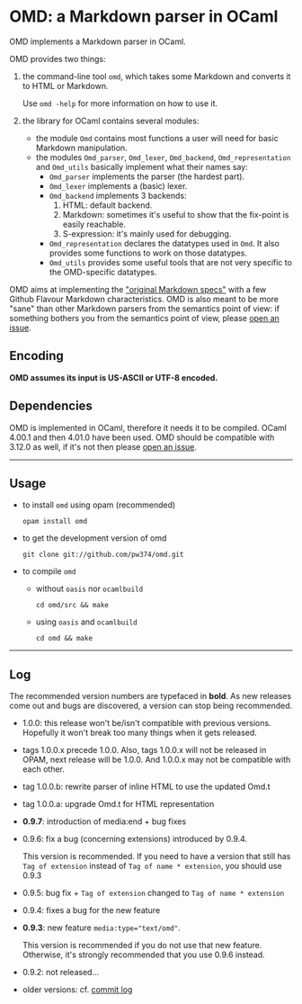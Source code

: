 OMD: a Markdown parser in OCaml
=================================

OMD implements a Markdown parser in OCaml.

OMD provides two things:

1. the command-line tool `omd`, which takes some Markdown and 
   converts it to HTML or Markdown.

   Use `omd -help` for more information on how to use it.

2. the library for OCaml contains several modules:
   - the module `Omd` contains most functions a user will need for basic
     Markdown manipulation.
   - the modules `Omd_parser`, `Omd_lexer`, `Omd_backend`, `Omd_representation` and `Omd_utils` basically implement what their names say:
     * `Omd_parser` implements the parser (the hardest part).
     * `Omd_lexer` implements a (basic) lexer.
     * `Omd_backend` implements 3 backends:
        1. HTML: default backend.
        2. Markdown: sometimes it's useful to show that 
           the fix-point is easily reachable.
        3. S-expression: it's mainly used for debugging.
     * `Omd_representation` declares the datatypes used in `Omd`. 
       It also provides some functions to work on those datatypes.
     * `Omd_utils` provides some useful tools that are not very specific
       to the OMD-specific datatypes.


OMD aims at implementing the ["original Markdown 
specs"](http://daringfireball.net/projects/markdown/syntax) with a few
Github Flavour Markdown characteristics. OMD is also meant to be more
"sane" than other Markdown parsers from the semantics point of view: if 
something bothers you from the semantics point of view, please [open an
issue](https://github.com/pw374/omd/issues).


Encoding
--------

**OMD assumes its input is US-ASCII or UTF-8 encoded.**

Dependencies
------------

OMD is implemented in OCaml, therefore it needs it to be compiled.
OCaml 4.00.1 and then 4.01.0 have been used. OMD should be compatible
with 3.12.0 as well, if it's not then please [open an
issue](https://github.com/pw374/omd/issues).


----------------

Usage
-----

- to install `omd` using opam (recommended)

   `opam install omd`

- to get the development version of omd

  `git clone git://github.com/pw374/omd.git`

- to compile `omd`
  - without `oasis` nor `ocamlbuild`

      `cd omd/src && make`

  - using `oasis` and `ocamlbuild`

      `cd omd && make`


----------------

Log
---

The recommended version numbers are typefaced in **bold**.
As new releases come out and bugs are discovered, a version can stop
being recommended.

- 1.0.0: this release won't be/isn't compatible with previous versions.
  Hopefully it won't break too many things when it gets released.

- tags 1.0.0.x precede 1.0.0.
Also, tags 1.0.0.x will not be released in OPAM, next release will be 1.0.0.
And 1.0.0.x may not be compatible with each other.


- tag 1.0.0.b: rewrite parser of inline HTML to use the updated Omd.t

- tag 1.0.0.a: upgrade Omd.t for HTML representation

- **0.9.7**: introduction of media:end + bug fixes

- 0.9.6: fix a bug (concerning extensions) introduced by 0.9.4.

  This version is recommended. If you need to have a version that still has
  `Tag of extension` instead of `Tag of name * extension`, you should use 0.9.3

- 0.9.5: bug fix + `Tag of extension` changed to `Tag of name * extension`

- 0.9.4: fixes a bug for the new feature

- **0.9.3**: new feature `media:type="text/omd"`. 

  This version is recommended if you do not use that new feature. 
  Otherwise, it's strongly recommended that you use 0.9.6 instead.

- 0.9.2: not released...

- older versions: cf. [commit log](https://github.com/pw374/omd/commits/master)
